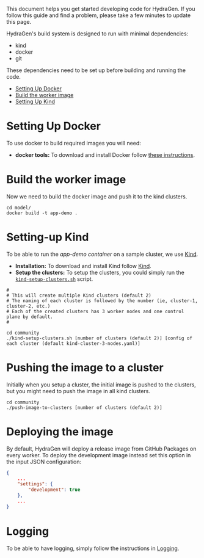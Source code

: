 This document helps you get started developing code for HydraGen.
If you follow this guide and find a problem, please take a few minutes to update this page.

HydraGen's build system is designed to run with minimal dependencies:
- kind
- docker
- git

These dependencies need to be set up before building and running the code.
- [Setting Up Docker](#setting-up-docker)
- [Build the worker image](#build-the-worker-image)
- [Setting Up Kind](#setting-up-kind)

# Setting Up Docker
To use docker to build required images you will need:
- **docker tools:** To download and install Docker follow [these instructions](https://docs.docker.com/install/).

# Build the worker image
Now we need to build the docker image and push it to the kind clusters.
```
cd model/
docker build -t app-demo .
```
# Setting-up Kind
To be able to run the *app-demo container* on a sample cluster, we use 
[Kind](https://kind.sigs.k8s.io/docs/user/quick-start/).

- **Installation:** To download and install Kind follow [Kind](https://kind.sigs.k8s.io/docs/user/quick-start/).
- **Setup the clusters:** To setup the clusters, you could simply run the [`kind-setup-clusters.sh`](kind-setup-clusters.sh)
script.
```
#
# This will create multiple Kind clusters (default 2)
# The naming of each cluster is followed by the number (ie, cluster-1, cluster-2, etc.)
# Each of the created clusters has 3 worker nodes and one control plane by default.
#

cd community
./kind-setup-clusters.sh [number of clusters (default 2)] [config of each cluster (default kind-cluster-3-nodes.yaml)]
```

# Pushing the image to a cluster
Initially when you setup a cluster, the initial image is pushed to the clusters, but you might need to 
push the image in all kind clusters. 

```
cd community
./push-image-to-clusters [number of clusters (default 2)]
```

# Deploying the image
By default, HydraGen will deploy a release image from GitHub Packages on every worker. To deploy the development image instead set this option in the input JSON configuration:
```json
{
    ...
    "settings": {
        "development": true
    },
    ...
}
```

# Logging
To be able to have logging, simply follow the instructions in [Logging](https://github.com/EricssonResearch/cloud-native-app-simulator/wiki/Logging).